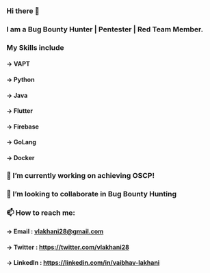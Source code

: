 ### Hi there 👋

### I am a Bug Bounty Hunter | Pentester | Red Team Member.

### My Skills include
#### -> VAPT 
#### -> Python
#### -> Java
#### -> Flutter 
#### -> Firebase
#### -> GoLang
#### -> Docker


### 🔭 I’m currently working on achieving OSCP!

### 👯 I’m looking to collaborate in Bug Bounty Hunting 

### 📫 How to reach me: 
#### -> Email    : vlakhani28@gmail.com
#### -> Twitter  : https://twitter.com/vlakhani28
#### -> LinkedIn : https://linkedin.com/in/vaibhav-lakhani
